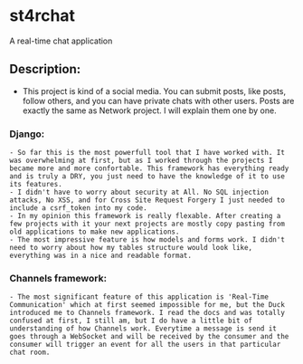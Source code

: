 # st4rchat
A real-time chat application

## Description:
- This project is kind of a social media. You can submit posts, like posts, follow others, and you can have private chats with other users. Posts are exactly the same as Network project. I will explain them one by one.

### Django:
	- So far this is the most powerfull tool that I have worked with. It was overwhelming at first, but as I worked through the projects I became more and more confortable. This framework has everything ready and is truly a DRY, you just need to have the knowledge of it to use its features.
	- I didn't have to worry about security at All. No SQL injection attacks, No XSS, and for Cross Site Request Forgery I just needed to include a csrf_token into my code.
	- In my opinion this framework is really flexable. After creating a few projects with it your next projects are mostly copy pasting from old applications to make new applications.
	- The most impressive feature is how models and forms work. I didn't need to worry about how my tables structure would look like, everything was in a nice and readable format.


### Channels framework:
	- The most significant feature of this application is 'Real-Time Communication' which at first seemed impossible for me, but the Duck introduced me to Channels framework. I read the docs and was totally confused at first, I still am, but I do have a little bit of understanding of how Channels work. Everytime a message is send it goes through a WebSocket and will be received by the consumer and the consumer will trigger an event for all the users in that particular chat room.

